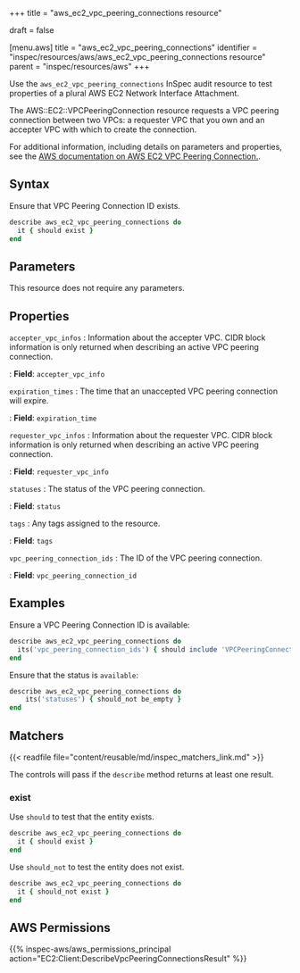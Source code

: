 +++
title = "aws_ec2_vpc_peering_connections resource"

draft = false


[menu.aws]
title = "aws_ec2_vpc_peering_connections"
identifier = "inspec/resources/aws/aws_ec2_vpc_peering_connections resource"
parent = "inspec/resources/aws"
+++

Use the `aws_ec2_vpc_peering_connections` InSpec audit resource to test properties of a plural AWS EC2 Network Interface Attachment.

The AWS::EC2::VPCPeeringConnection resource requests a VPC peering connection between two VPCs: a requester VPC that you own and an accepter VPC with which to create the connection.

For additional information, including details on parameters and properties, see the [AWS documentation on AWS EC2 VPC Peering Connection.](https://docs.aws.amazon.com/AWSCloudFormation/latest/UserGuide/aws-resource-ec2-vpcpeeringconnection.html).

## Syntax

Ensure that VPC Peering Connection ID exists.

```ruby
describe aws_ec2_vpc_peering_connections do
  it { should exist }
end
```

## Parameters

This resource does not require any parameters.

## Properties

`accepter_vpc_infos`
: Information about the accepter VPC. CIDR block information is only returned when describing an active VPC peering connection.

: **Field**: `accepter_vpc_info`

`expiration_times`
: The time that an unaccepted VPC peering connection will expire.

: **Field**: `expiration_time`

`requester_vpc_infos`
: Information about the requester VPC. CIDR block information is only returned when describing an active VPC peering connection.

: **Field**: `requester_vpc_info`

`statuses`
: The status of the VPC peering connection.

: **Field**: `status`

`tags`
: Any tags assigned to the resource.

: **Field**: `tags`

`vpc_peering_connection_ids`
: The ID of the VPC peering connection.

: **Field**: `vpc_peering_connection_id`

## Examples

Ensure a VPC Peering Connection ID is available:

```ruby
describe aws_ec2_vpc_peering_connections do
  its('vpc_peering_connection_ids') { should include 'VPCPeeringConnectionID' }
end
```

Ensure that the status is `available`:

```ruby
describe aws_ec2_vpc_peering_connections do
    its('statuses') { should_not be_empty }
end
```

## Matchers

{{< readfile file="content/reusable/md/inspec_matchers_link.md" >}}

The controls will pass if the `describe` method returns at least one result.

### exist

Use `should` to test that the entity exists.

```ruby
describe aws_ec2_vpc_peering_connections do
  it { should exist }
end
```

Use `should_not` to test the entity does not exist.

```ruby
describe aws_ec2_vpc_peering_connections do
  it { should_not exist }
end
```

## AWS Permissions

{{% inspec-aws/aws_permissions_principal action="EC2:Client:DescribeVpcPeeringConnectionsResult" %}}
